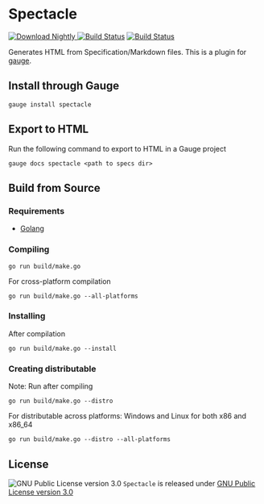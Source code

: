 Spectacle
=========

[ ![Download Nightly](https://api.bintray.com/packages/gauge/spectacle/Nightly/images/download.svg) ](https://bintray.com/gauge/spectacle/Nightly/_latestVersion)
[![Build Status](https://app.snap-ci.com/getgauge/spectacle/branch/master/build_image)](https://app.snap-ci.com/getgauge/spectacle/branch/master)
[![Build Status](https://travis-ci.org/getgauge/spectacle.svg?branch=master)](https://travis-ci.org/getgauge/spectacle)

Generates HTML from Specification/Markdown files. This is a plugin for [gauge](http://getgauge.io).

Install through Gauge
---------------------
```
gauge install spectacle
```

Export to HTML
--------------
Run the following command to export to HTML in a Gauge project

```
gauge docs spectacle <path to specs dir>
```

Build from Source
-----------------

### Requirements
* [Golang](http://golang.org/)

### Compiling

```
go run build/make.go
```

For cross-platform compilation

```
go run build/make.go --all-platforms
```

### Installing
After compilation

```
go run build/make.go --install
```

### Creating distributable

Note: Run after compiling

```
go run build/make.go --distro
```

For distributable across platforms: Windows and Linux for both x86 and x86_64

```
go run build/make.go --distro --all-platforms
```
License
-------

![GNU Public License version 3.0](http://www.gnu.org/graphics/gplv3-127x51.png)
`Spectacle` is released under [GNU Public License version 3.0](http://www.gnu.org/licenses/gpl-3.0.txt)
